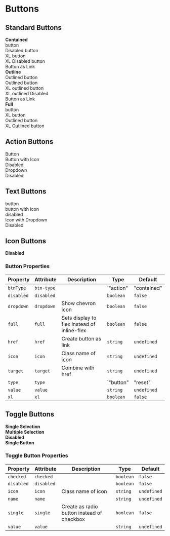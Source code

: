 # Buttons

## Standard Buttons

<section class="mds">
  <div class="flex flex-row flex-nowrap justify-between mt-10">
    <div style="width: 47%;">
      <strong>Contained</strong>
      <div class="my-5">
        <mx-button>button</mx-button>
      </div>
      <div class="my-5">
        <mx-button disabled>Disabled button</mx-button>
      </div>
      <div class="my-5">
        <mx-button xl>XL button</mx-button>
      </div>
      <div class="my-5">
        <mx-button disabled xl>XL Disabled button</mx-button>
      </div>
       <div class="my-5">
        <mx-button href="https://google.com" target="_blank">Button as Link</mx-button>
      </div>
    </div>
    <div style="width: 47%;">
      <strong>Outline</strong>
      <div class="my-5">
        <mx-button btn-type="outlined">Outlined button</mx-button>
      </div>
      <div class="my-5">
        <mx-button btn-type="outlined" disabled>Outlined button</mx-button>
      </div>
      <div class="my-5">
        <mx-button btn-type="outlined" xl>XL outlined button</mx-button>
      </div>
      <div class="my-5">
        <mx-button btn-type="outlined" disabled xl>XL outlined Disabled</mx-button>
      </div>
      <div class="my-5">
        <mx-button btn-type="outlined" href="https://google.com" target="_blank">Button as Link</mx-button>
      </div>
    </div>
  </div>
  <div>
    <strong>Full</strong>
    <div class="my-5">
      <mx-button full>button</mx-button>
    </div>
    <div class="my-5">
      <mx-button xl full>XL button</mx-button>
    </div>
    <div class="my-5">
      <mx-button btn-type="outlined" full>Outlined button</mx-button>
    </div>
    <div class="my-5">
      <mx-button btn-type="outlined" full xl>XL Outlined button</mx-button>
    </div>
  </div>
</section>

## Action Buttons

<section class="mds">
  <div class="my-5">
    <mx-button btn-type="action">Button</mx-button>
  </div>
  <div class="my-5">
    <mx-button btn-type="action" icon="ph-apple-logo">Button with Icon</mx-button>
  </div>
  <div class="my-5">
    <mx-button btn-type="action" disabled>Disabled</mx-button>
  </div>
  <div class="my-5">
    <mx-button btn-type="action" dropdown>Dropdown</mx-button>
  </div>
  <div class="my-5">
    <mx-button btn-type="action" dropdown disabled>Disabled</mx-button>
  </div>
</section>

## Text Buttons

<section class="mds">
  <div class="my-5">
    <mx-button btn-type="text">button</mx-button>
  </div>
  <div class="my-5">
    <mx-button btn-type="text" icon="ph-apple-logo">button with icon</mx-button>
  </div>
  <div class="my-5">
    <mx-button btn-type="text" disabled>disabled</mx-button>
  </div>
  <div class="my-5">
    <mx-button btn-type="text" icon="ph-apple-logo" dropdown>Icon with Dropdown</mx-button>
  </div>
  <div class="my-5">
    <mx-button btn-type="text" icon="ph-apple-logo" dropdown disabled>Disabled</mx-button>
  </div>
</section>

## Icon Buttons

<section class="mds">
  <div class="mt-5">
    <div>
      <div class="flex my-5 items-center">
        <mx-button btn-type="icon" icon="ph-thumbs-up"></mx-button>
        <mx-button btn-type="icon" icon="ph-heart"></mx-button>
        <mx-button btn-type="icon" icon="ph-x"></mx-button>
        <mx-button btn-type="icon" dropdown></mx-button>
      </div>
    </div>
    <div>
      <strong>Disabled</strong>
      <div class="flex my-5 items-center">
        <mx-button btn-type="icon" icon="ph-thumbs-up" disabled></mx-button>
        <mx-button btn-type="icon" icon="ph-heart" disabled></mx-button>
        <mx-button btn-type="icon" icon="ph-x" disabled></mx-button>
        <mx-button btn-type="icon" dropdown disabled></mx-button>
      </div>
    </div>
  </div>
</section>

### Button Properties

| Property   | Attribute  | Description                                 | Type                                                    | Default       |
| ---------- | ---------- | ------------------------------------------- | ------------------------------------------------------- | ------------- |
| `btnType`  | `btn-type` |                                             | `"action" | "contained" | "icon" | "outlined" | "text"` | `'contained'` |
| `disabled` | `disabled` |                                             | `boolean`                                               | `false`       |
| `dropdown` | `dropdown` | Show chevron icon                           | `boolean`                                               | `false`       |
| `full`     | `full`     | Sets display to flex instead of inline-flex | `boolean`                                               | `false`       |
| `href`     | `href`     | Create button as link                       | `string`                                                | `undefined`   |
| `icon`     | `icon`     | Class name of icon                          | `string`                                                | `undefined`   |
| `target`   | `target`   | Combine with href                           | `string`                                                | `undefined`   |
| `type`     | `type`     |                                             | `"button" | "reset" | "submit"`                         | `'button'`    |
| `value`    | `value`    |                                             | `string`                                                | `undefined`   |
| `xl`       | `xl`       |                                             | `boolean`                                               | `false`       |

## Toggle Buttons

<section class="mds">
<div class="mt-5 grid grid-cols-1 lg:grid-cols-2">
  <div>
    <strong>Single Selection</strong>
    <div class="flex my-5 items-center">
      <mx-toggle-button name="foo" icon="ph-text-align-left" value="left" checked single></mx-toggle-button>
      <mx-toggle-button name="foo" icon="ph-text-align-center" value="center" single></mx-toggle-button>
      <mx-toggle-button name="foo" icon="ph-text-align-right" value="right" single></mx-toggle-button>
    </div>
  </div>
    <div>
      <strong>Multiple Selection</strong>
      <div class="flex my-5 items-center">
        <mx-toggle-button name="baz" icon="ph-text-bolder"></mx-toggle-button>
        <mx-toggle-button name="baz" icon="ph-text-italic" checked></mx-toggle-button>
        <mx-toggle-button name="baz" icon="ph-text-underline" checked></mx-toggle-button>
      </div>
    </div>
    <div>
      <strong>Disabled</strong>
      <div class="flex my-5 items-center">
      <mx-toggle-button name="bar" icon="ph-text-align-left" value="left" single disabled></mx-toggle-button>
      <mx-toggle-button name="bar" icon="ph-text-align-center" value="center" single disabled></mx-toggle-button>
      <mx-toggle-button name="bar" icon="ph-text-align-right" value="right" single disabled></mx-toggle-button>
      </div>
    </div>
    <div>
      <strong>Single Button</strong>
      <div class="flex my-5 items-center">
        <mx-toggle-button name="grapes" icon="ph-microphone-slash"></mx-toggle-button>
      </div>
    </div>
  </div>
  </div>
</section>

### Toggle Button Properties

| Property   | Attribute  | Description                                | Type      | Default     |
| ---------- | ---------- | ------------------------------------------ | --------- | ----------- |
| `checked`  | `checked`  |                                            | `boolean` | `false`     |
| `disabled` | `disabled` |                                            | `boolean` | `false`     |
| `icon`     | `icon`     | Class name of icon                         | `string`  | `undefined` |
| `name`     | `name`     |                                            | `string`  | `undefined` |
| `single`   | `single`   | Create as radio button instead of checkbox | `boolean` | `false`     |
| `value`    | `value`    |                                            | `string`  | `undefined` |
